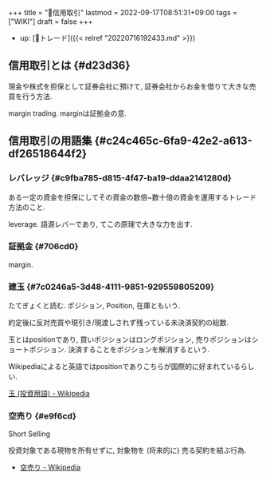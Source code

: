 +++
title = "📝信用取引"
lastmod = 2022-09-17T08:51:31+09:00
tags = ["WIKI"]
draft = false
+++

-   up: [📝トレード]({{< relref "20220716192433.md" >}})


## 信用取引とは {#d23d36}

現金や株式を担保として証券会社に預けて, 証券会社からお金を借りて大きな売買を行う方法.

margin trading. marginは証拠金の意.


## 信用取引の用語集 {#c24c465c-6fa9-42e2-a613-df26518644f2}


### レバレッジ {#c9fba785-d815-4f47-ba19-ddaa2141280d}

ある一定の資金を担保にしてその資金の数倍~数十倍の資金を運用するトレード方法のこと.

leverage. 語源レバーであり, てこの原理で大きな力を出す.


### 証拠金 {#706cd0}

margin.


### 建玉 {#7c0246a5-3d48-4111-9851-929559805209}

たてぎょくと読む. ポジション, Position, 在庫ともいう.

約定後に反対売買や現引き/現渡しされず残っている未決済契約の総数.

玉とはpositionであり, 買いポジションはロングポジション, 売りポジションはショートポジション. 決済することをポジションを解消するという.

Wikipediaによると英語ではpositionでありこちらが国際的に好まれているらしい.

[玉 (投資用語) - Wikipedia](https://ja.wikipedia.org/wiki/%E7%8E%89_(%E6%8A%95%E8%B3%87%E7%94%A8%E8%AA%9E))


### 空売り {#e9f6cd}

Short Selling

投資対象である現物を所有せずに, 対象物を (将来的に) 売る契約を結ぶ行為.

-   [空売り - Wikipedia](http://ja.wikipedia.org/wiki/%E7%A9%BA%E5%A3%B2%E3%82%8A)
